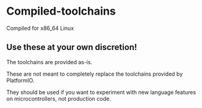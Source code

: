 # Compiled-toolchains
Compiled for x86_64 Linux

## Use these at your own discretion!
The toolchains are provided as-is.

These are not meant to completely replace the toolchains provided by PlatformIO.

They should be used if you want to experiment with new language features on microcontrollers, not production code.

